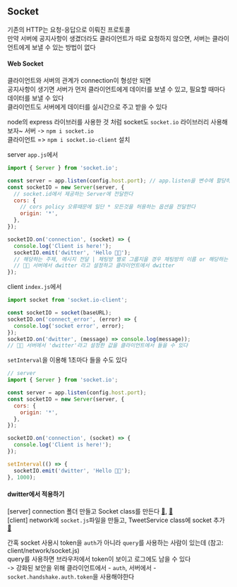 ## Socket

기존의 HTTP는 요청-응답으로 이뤄진 프로토콜  
만약 서버에 공지사항이 생겼더라도 클라이언트가 따로 요청하지 않으면, 서버는 클라이언트에게 보낼 수 있는 방법이 없다

#### Web Socket

클라이언트와 서버의 관계가 connection이 형성만 되면  
공지사항이 생기면 서버가 먼저 클라이언트에게 데이터를 보낼 수 있고, 필요할 때마다 데이터를 보낼 수 있다  
클라이언트도 서버에게 데이터를 실시간으로 주고 받을 수 있다

node의 express 라이브러를 사용한 것 처럼 socket도 `socket.io` 라이브러리 사용해보자~
서버 -> `npm i socket.io`  
클라이언트 => `npm i socket.io-client` 설치

server `app.js`에서

```js
import { Server } from 'socket.io';

const server = app.listen(config.host.port); // app.listen을 변수에 할당하고
const socketIO = new Server(server, {
  // socket.id에서 제공하는 Server에 전달한다
  cors: {
    // cors policy 오류때문에 일단 * 모든것을 허용하는 옵션을 전달한다
    origin: '*',
  },
});

socketIO.on('connection', (socket) => {
  console.log('Client is here!');
  socketIO.emit('dwitter', 'Hello 👋🏻');
  // 해당하는 주제, 메시지 전달 | 채팅방 별로 그룹지을 경우 채팅방의 이름 or 해당하는 토픽이 될 수 있다
  // ✍🏻 서버에서 dwitter 라고 설정하고 클라이언트에서 dwitter
});
```

client `index.js`에서

```js
import socket from 'socket.io-client';

const socketIO = socket(baseURL);
socketIO.on('connect_error', (error) => {
  console.log('socket error', error);
});
socketIO.on('dwitter', (message) => console.log(message));
// ✍🏻 서버에서 'dwitter'라고 설정한 값을 클라이언트에서 들을 수 있다
```

`setInterval`을 이용해 1초마다 들을 수도 있다

```js
// server
import { Server } from 'socket.io';

const server = app.listen(config.host.port);
const socketIO = new Server(server, {
  cors: {
    origin: '*',
  },
});

socketIO.on('connection', (socket) => {
  console.log('Client is here!');
});

setInterval(() => {
  socketIO.emit('dwitter', 'Hello 👋🏻');
}, 1000);
```

#### dwitter에서 적용하기

[server] connection 폴더 만들고 Socket class를 만든다 [👀](https://github.com/yoonsery/twitter-clone-coding-server/blob/main/connection/socket.js), [👀](https://github.com/yoonsery/twitter-clone-coding-server/commit/b49349c4179ad124c76f3631c6255ccf3a1c1846)  
[client] network에 `socket.js`파일을 만들고, TweetService class에 socket 추가 [👀](https://github.com/yoonsery/twitter-clone-coding-client/commit/e5f52fc2c5315062f8cb224d35ad9ac8f443e3ce)

간혹 socket 사용시 token을 `auth`가 아니라 `query`를 사용하는 사람이 있는데 (참고: client/network/socket.js)  
query를 사용하면 브라우저에서 token이 보이고 로그에도 남을 수 있다  
-> 강화된 보안을 위해 클라이언트에서 - `auth`, 서버에서 - `socket.handshake.auth.token`을 사용해야한다
